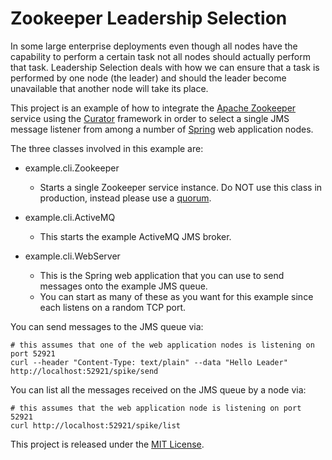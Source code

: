Zookeeper Leadership Selection
==============================

In some large enterprise deployments even though all nodes have the capability to perform a certain task not all
nodes should actually perform that task. Leadership Selection deals with how we can ensure that a task is performed
by one node (the leader) and should the leader become unavailable that another node will take its place.

This project is an example of how to integrate the [Apache Zookeeper](http://zookeeper.apache.org/) service using
the [Curator](https://github.com/Netflix/curator) framework in order to select a single JMS message listener from
among a number of [Spring](http://www.springsource.com/developer/spring) web application nodes.

The three classes involved in this example are:

* example.cli.Zookeeper
  * Starts a single Zookeeper service instance. Do NOT use this class in production, instead please use a
    [quorum](http://zookeeper.apache.org/doc/trunk/zookeeperStarted.html#sc_RunningReplicatedZooKeeper).

* example.cli.ActiveMQ
  * This starts the example ActiveMQ JMS broker.

* example.cli.WebServer
  * This is the Spring web application that you can use to send messages onto the example JMS queue.
  * You can start as many of these as you want for this example since each listens on a random TCP port.

You can send messages to the JMS queue via:

    # this assumes that one of the web application nodes is listening on port 52921
    curl --header "Content-Type: text/plain" --data "Hello Leader" http://localhost:52921/spike/send

You can list all the messages received on the JMS queue by a node via:

    # this assumes that the web application node is listening on port 52921
    curl http://localhost:52921/spike/list

This project is released under the [MIT License](http://www.opensource.org/licenses/mit-license.php).
